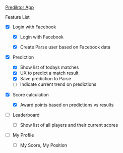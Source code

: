 
[Prediktor App](https://prediktor.parseapp.com)

Feature List

- [x]  Login with Facebook

    - [x]  Login with Facebook
    - [x]  Create Parse user based on Facebook data
    
    
- [x]  Prediction
    - [x] Show list of todays matches
    - [x]  UX to predict a match result
    - [x] Save prediction to Parse
    - [ ] Indicate current trend on predictions

- [x] Score calculation
    - [x] Award points based on predictions vs results

- [ ]  Leaderboard
    - [ ]  Show list of all players and their current scores
    
- [ ] My Profile
    - [ ] My Score, My Position 
    
